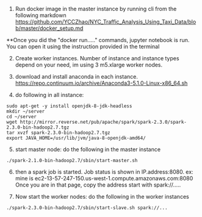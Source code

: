 1. Run docker image in the master instance by running cli from the following markdown
https://github.com/YCCZhao/NYC_Traffic_Analysis_Using_Taxi_Data/blob/master/docker_setup.md

**Once you did the "docker run....." commands, jupyter notebook is run. 
You can open it using the instruction provided in the terminal 

2. Create worker instances. Number of instance and instance types depend on your need, im using 3 m5.xlarge worker nodes.

3. download and install anaconda in each instance. 
https://repo.continuum.io/archive/Anaconda3-5.1.0-Linux-x86_64.sh

4. do following in all instance:
```sudo apt-get update
sudo apt-get -y install openjdk-8-jdk-headless
mkdir ~/server
cd ~/server
wget http://mirror.reverse.net/pub/apache/spark/spark-2.3.0/spark-2.3.0-bin-hadoop2.7.tgz
tar xvzf spark-2.3.0-bin-hadoop2.7.tgz
export JAVA_HOME=/usr/lib/jvm/java-8-openjdk-amd64/
```

5. start master node:
do the following in the master instance
```cd ~/server
./spark-2.1.0-bin-hadoop2.7/sbin/start-master.sh
```
 
6. then a spark job is started. Job status is shown in IP.address:8080.
ex: mine is ec2-13-57-247-150.us-west-1.compute.amazonaws.com:8080
Once you are in that page, copy the address start with spark://.....

7. Now start the worker nodes:
do the following in the worker instances
```cd ~/server
./spark-2.3.0-bin-hadoop2.7/sbin/start-slave.sh spark://...
``` 
